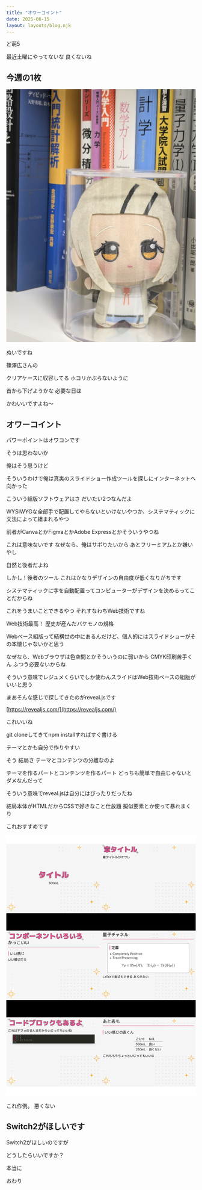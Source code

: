 ```yaml
---
title: "オワーコイント"
date: 2025-06-15
layout: layouts/blog.njk
---
```


ど萌5

最近土曜にやってないな 良くないね

## 今週の1枚

![](/img/blog/20250615.jpg)

ぬいですね

篠澤広さんの

クリアケースに収容してる ホコリかぶらないように

首から下げようかな 必要な日は

かわいいですよね〜

## オワーコイント

パワーポイントはオワコンです

そうは思わないか

俺はそう思うけど

そういうわけで俺は真実のスライドショー作成ツールを探しにインターネットへ向かった

こういう組版ソフトウェアはさ だいたい2つなんだよ

WYSIWYGな全部手で配置してやらないといけないやつか、システマティックに文法によって組まれるやつ

前者がCanvaとかFigmaとかAdobe Expressとかそういうやつね

これは意味ないです なぜなら、俺はサボりたいから あとフリーミアムとか嫌いやし

自然と後者だよね

しかし！後者のツール これはかなりデザインの自由度が低くなりがちです

システマティックに字を自動配置ってコンピューターがデザインを決めるってことだからね

これをうまいことできるやつ それすなわちWeb技術ですね

Web技術最高！ 歴史が産んだバケモノの規格

Webベース組版って結構世の中にあるんだけど、個人的にはスライドショーがその本懐じゃないかと思う

なぜなら、Webブラウザは色空間とかそういうのに弱いから CMYK印刷苦手くん ふつう必要ないからね

そういう意味でレジュメくらいでしか使わんスライドはWeb技術ベースの組版がいいと思う

まあそんな感じで探してきたのがreveal.jsです

[https://revealjs.com/](https://revealjs.com/)

これいいね

git cloneしてきてnpm installすればすぐ書ける

テーマとかも自分で作りやすい

そう 結局さ テーマとコンテンツの分離なのよ

テーマを作るパートとコンテンツを作るパート どっちも簡単で自由じゃないとダメなんだって

そういう意味でreveal.jsは自分にはぴったりだったね

結局本体がHTMLだからCSSで好きなこと仕放題 擬似要素とか使って暴れまくり

これおすすめです

![](/img/blog/revealjs.jpg)

これ作例。 悪くない

## Switch2がほしいです

Switch2がほしいのですが

どうしたらいいですか？

本当に

おわり